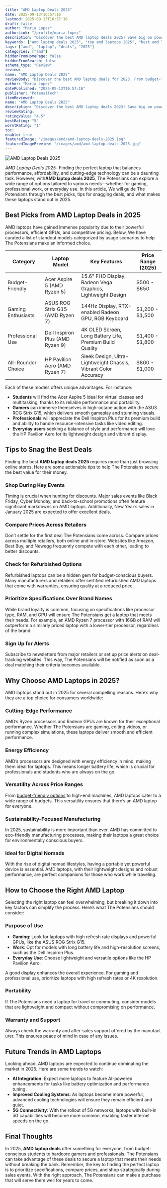 ```yaml
---
title: "AMD Laptop Deals 2025"
date: 2025-09-13T16:57:16
lastmod: 2025-09-13T16:57:16
draft: false
author: "Maria Lopez"
authorLink: "/profile/maria-lopez"
description: "Discover the best AMD laptop deals 2025! Save big on powerful, budget-friendly laptops perfect for work, gaming, and more. Find your deal now!"
keywords: ["amd laptop deals 2025", "top amd laptops 2025", "best amd laptop discounts"]
tags: ["amd", "laptop", "deals", "2025"]
categories: ["amd"]
hiddenFromHomePage: false
hiddenFromSearch: false
schema_type: "Review"
review:
name: "AMD Laptop Deals 2025"
reviewBody: "Discover the best AMD laptop deals for 2023. From budget-friendly options to high-end gaming machines, these deals offer exceptional value for money."
author: "Maria Lopez"
datePublished: "2025-09-13T16:57:16"
publisher: "PotensiTech"
itemReviewed:
name: "AMD Laptop Deals 2025"
description: "Discover the best AMD laptop deals 2023! Save big on powerful, budget-friendly laptops perfect for work, gaming, and more. Find your deal now!"
reviewRating:
ratingValue: "4.5"
bestRating: "5"
worstRating: "1"
toc:
enable: true
featuredImage: "/images/amd/amd-laptop-deals-2025.jpg"
featuredImagePreview: "/images/amd/amd-laptop-deals-2025.jpg"
---
```


![AMD Laptop Deals 2025](/images/amd/amd-laptop-deals-2025.jpg)


*AMD Laptop Deals 2025*- Finding the perfect laptop that balances performance, affordability, and cutting-edge technology can be a daunting task. However, with**AMD laptop deals 2025**, The Potensians can explore a wide range of options tailored to various needs—whether for gaming, professional work, or everyday use. In this article, We will guide The Potensians through the best picks, tips for snagging deals, and what makes these laptops stand out in 2025.

## Best Picks from AMD Laptop Deals in 2025

AMD laptops have gained immense popularity due to their powerful processors, efficient GPUs, and competitive pricing. Below, We have curated a list of standout models categorized by usage scenarios to help The Potensians make an informed choice.

<div class="table-responsive">
<table class="html-table">
<thead>
<tr>
<th>Category</th>
<th>Laptop Model</th>
<th>Key Features</th>
<th>Price Range (2025)</th>
</tr>
</thead>
<tbody>
<tr>
<td>Budget-Friendly</td>
<td>Acer Aspire 5 (AMD Ryzen 5)</td>
<td>15.6" FHD Display, Radeon Vega Graphics, Lightweight Design</td>
<td>$500 - $650</td>
</tr>
<tr>
<td>Gaming Enthusiasts</td>
<td>ASUS ROG Strix G15 (AMD Ryzen 7)</td>
<td>144Hz Display, RTX-enabled Radeon GPU, RGB Keyboard</td>
<td>$1,200 - $1,500</td>
</tr>
<tr>
<td>Professional Use</td>
<td>Dell Inspiron Plus (AMD Ryzen 9)</td>
<td>4K OLED Screen, Long Battery Life, Premium Build Quality</td>
<td>$1,400 - $1,800</td>
</tr>
<tr>
<td>All-Rounder Choice</td>
<td>HP Pavilion Aero (AMD Ryzen 7)</td>
<td>Sleek Design, Ultra-Lightweight Chassis, Vibrant Color Accuracy</td>
<td>$800 - $1,000</td>
</tr>
</tbody>
</table>
</div>

Each of these models offers unique advantages. For instance:

- **Students** will find the Acer Aspire 5 ideal for virtual classes and multitasking, thanks to its reliable performance and portability.
- **Gamers** can immerse themselves in high-octane action with the ASUS ROG Strix G15, which delivers smooth gameplay and stunning visuals.
- **Professionals** will appreciate the Dell Inspiron Plus for its premium build and ability to handle resource-intensive tasks like video editing.
- **Everyday users** seeking a balance of style and performance will love the HP Pavilion Aero for its lightweight design and vibrant display.

## Tips to Snag the Best Deals

Finding the best **AMD laptop deals 2025** requires more than just browsing online stores.  Here are some actionable tips to help The Potensians secure the best value for their money.

### Shop During Key Events

Timing is crucial when hunting for discounts. Major sales events like Black Friday, Cyber Monday, and back-to-school promotions often feature significant markdowns on AMD laptops.  Additionally, New Year’s sales in January 2025 are expected to offer excellent deals.

### Compare Prices Across Retailers

Don’t settle for the first deal The Potensians come across. Compare prices across multiple retailers, both online and in-store. Websites like Amazon, Best Buy, and Newegg frequently compete with each other, leading to better discounts. 

### Check for Refurbished Options

Refurbished laptops can be a hidden gem for budget-conscious buyers. Many manufacture​rs and retailers offer certified refurbished AMD laptops that come with warranties, ensuring quality at a reduced price.

### Prioritize Specifications Over Brand Names

While brand loyalty is common, focusing on specifications like processor type, RAM, and GPU will ensure The Potensians get a laptop that meets their needs. For example, an AMD Ryzen 7 processor with 16GB of RAM will outperform a similarly priced laptop with a lower-tier processor, regardless of the brand.

### Sign Up for Alerts

Subscribe to newsletters from major retailers or set up price alerts on deal-tracking websites. This way, The Potensians will be notified as soon as a deal matching their criteria becomes available.

## Why Choose AMD Laptops in 2025?

AMD laptops stand out​ in 2025 for several compelling reasons. Here’s why they are a top choice for consumers worldwide:

### Cutting-Edge Performance

AMD’s Ryzen processors and Radeon GPUs are known for their exceptional performance. Whether The Potensians are gaming, editing videos, or running complex simulations, these laptops deliver smooth and efficient performance.

### Energy Efficiency

AMD’s processors are designed with energy efficiency in mind, making them ideal for laptops. This means longer battery life, which is crucial for professionals and students who are always on the go.

### Versatility Across Price Ranges

From [budget-friendly options](/amd/amd-budget-friendly-options) to high-end machines, AMD laptops cater to a wide range of budgets. This versatility ensures that there’s an AMD laptop for everyone.

### Sustainability-Focused Manufacturing

In 2025, sustainability is more important than ever. AMD has committed to eco-friendly manufacturing processes, making their laptops a great choice for environmentally conscious buyers.

### Ideal for Digital Nomads

With the rise of digital nomad lifestyles, having a portable yet powerful device is essential. AMD laptops, with their lightweight designs and robust performance, are perfect companions for those who work while traveling.

## How to Choose the Right AMD Laptop

Selecting the right laptop can feel overwhelming, but breaking it down into key factors can simplify the process. Here’s what The Potensians should consider:

### Purpose of Use

- **Gaming**: Look for laptops with high refresh rate displays and powerful GPUs, like the ASUS ROG Strix G15.
- **Work**: Opt for models with long battery life and high-resolution screens, such as the Dell Inspiron Plus.
- **Everyday Use**: Choose lightweight and versatile options like the HP Pavilion Aero.

A good display enhances the overall experience. For gaming and professional use, prioritize laptops with high refresh rates or 4K resolution.

### Portability

If The Potensians need a laptop for travel or commuting, consider models that are lightweight and compact without compromising on performance.

### Warranty and Support

Always check the warranty and after-sales support offered by the manufact​urer. This ensures peace of mind in ​case of any issues.

## Future Trends in AMD Laptops

Looking ahead, AMD laptops are expected to continue dominating the market in 2025. Here are some trends to watch:

- **AI Integration**: Expect more laptops to feature AI-powered enhancements for tasks like battery optimization and performance tuning.
- **Improved Cooling Systems**: As laptops become more powerful, advanced cooling technologies will ensure they remain efficient and quiet.
- **5G Connectivity**: With the rollout of 5G networks, laptops with built-in 5G capabilities will become more common, enabling faster internet speeds on the go.

## Final Thoughts

In 2025, **AMD laptop deals** offer something for everyone, from budget-conscious students to hardcore gamers and professionals. The Potensians can take advantage of these deals to secure a laptop that meets their needs without breaking the bank. Remember, the key to finding the perfect laptop is to prioritize specifications, compare prices, and shop strategically during sales events. With the right approach, The Potensians can make a purchase that will serve them well for years to come.
